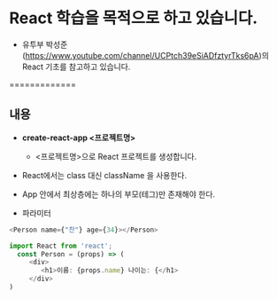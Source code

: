 
# React 학습을 목적으로 하고 있습니다.
* 유투부 박성준(https://www.youtube.com/channel/UCPtch39eSiADfztyrTks6pA)의 React 기초를 참고하고 있습니다.

=============
## 내용
* **create-react-app <프로젝트명>**
  * <프로젝트명>으로 React 프로젝트를 생성합니다.

* React에서는 class 대신 className 을 사용한다.
* App 안에서 최상층에는 하나의 부모(테그)만 존재해야 한다.
* 파라미터
```javascript
<Person name={"찬"} age={34}></Person>

import React from 'react';
  const Person = (props) => (
     <div>
        <h1>이름: {props.name} 나이는: {</h1>
     </div>
)
```
